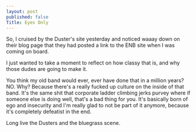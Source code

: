 ```yaml
---
layout: post
published: false
Title: Eyes Only
---
```

So, I cruised by the Duster's site yesterday and noticed waaay down on their blog page that they had posted a link to the ENB site when I was coming on board.

I just wanted to take a moment to reflect on how classy that is, and why those dudes are going to make it.

You think my old band would ever, ever have done that in a million years?  NO.  Why?  Because there's a really fucked up culture on the inside of that band.  It's the same shit that corporate ladder climbing jerks purvey where if someone else is doing well, that's a bad thing for you.  It's basically born of ego and insecurity and I'm really glad to not be part of it anymore, because it's completely defeatist in the end.

Long live the Dusters and the bluegrass scene.